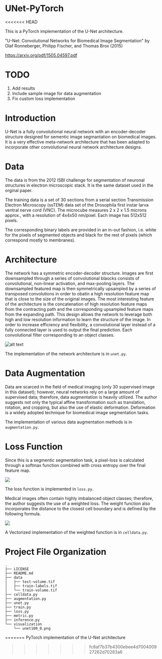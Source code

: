 # UNet-PyTorch
<<<<<<< HEAD

This is a PyTorch implementation of the U-Net architecture.

"U-Net: Convolutional Networks for Biomedical Image Segmentation" by Olaf Ronneberger, Philipp Fischer, and Thomas Brox (2015)

https://arxiv.org/pdf/1505.04597.pdf

# TODO
1. Add results
2. Include sample image for data augmentation
3. Fix custom loss implementation

# Introduction

U-Net is a fully convolutional neural network with an encoder-decoder structure designed for sementic image segmantation on biomedical images. It is a very effective meta-network architecture that has been adapted to incorporate other convolutional neural network architecture designs.

# Data

The data is from the 2012 ISBI challenge for segmentation of neuronal structures in electron microscopic stack. It is the same dataset used in the orginal paper.

The training data is a set of 30 sections from a serial section Transmission Electron Microscopy (ssTEM) data set of the Drosophila first instar larva ventral nerve cord (VNC). The microcube measures 2 x 2 x 1.5 microns approx., with a resolution of 4x4x50 nm/pixel. Each image has 512x512 pixels.

The corresponding binary labels are provided in an in-out fashion, i.e. white for the pixels of segmented objects and black for the rest of pixels (which correspond mostly to membranes).

# Architecture

The network has a symmetric encoder-decoder structure. Images are first downsampled through a series of convolutional blaocks consists of convolutional, non-linear activation, and max-pooling layers. The downsampled featured map is then symmetrically upsampled by a series of transposed convolutions in order to obatin a high resolution feature map that is close to the size of the original images. The most interesting feature of the architecture is the concatenation of high resolution feature maps from the contracting path and the corresponding upsampled feature maps from the expanding path. This design allows the network to leverage both high and low resolution information to learn the structure of the image. In order to increase efficiency and flexibility, a convolutional layer instead of a fully connected layer is used to output the final prediction. Each convolutional filter corresponding to an object classes.

![alt text](https://github.com/hayashimasa/UNet-PyTorch/blob/main/graphs/Unet100.png?raw=true)

The implementation of the network architecture is in `unet.py`.

# Data Augmentation

Data are scarced in the field of medical imaging (only 30 supervised image in this dataset); however, neural networks rely on a large amount of supervised data; therefore, data augmentation is heavily utilized. The author suggests not only the typical affine transformation such as translation, rotation, and cropping, but also the use of elastic deformation. Deformation is a widely adopted technique for biomedical image segmentation tasks.

The implementation of various data augmentation methods is in `augmentation.py`.

# Loss Function

Since this is a segmentic segmentation task, a pixel-loss is calculated through a softmax function combined with cross entropy over the final feature map.

<img src="https://render.githubusercontent.com/render/math?math=\large E = \sum_{x \in \Omega} w(x)log(p_{l(x)}(x))">

The loss function is implemented in `loss.py`.


Medical images often contain highly imbalanced object classes; therefore, the author suggests the use of a weighted loss. The weight function also incorporates the distance to the closest cell boundary and is defined by the following formula.

<img src="https://render.githubusercontent.com/render/math?math=\large w(x) = w_c(x) %2B w_0 \exp(-\frac{(d_1(x) %2B d_2(x))^2}{2\sigma^2})">

A Vectorized implementation of the weighted function is in `celldata.py`.


# Project File Organization
```
.
├── LICENSE
├── README.md
├── data
│   ├── test-volume.tif
│   ├── train-labels.tif
│   └── train-volume.tif
├── celldata.py
├── augmentation.py
├── unet.py
├── train.py
├── loss.py
├── metric.py
├── inference.py
└── visualization
    └── unet100_0.png
```
<!-- # Results -->
=======
PyTorch implementation of the U-Net architecture
>>>>>>> fc8af7b37b4300ebee4d700400927262d70283a6
